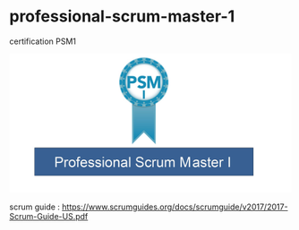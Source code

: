 # professional-scrum-master-1
certification PSM1

![alt text](https://github.com/thomasfourest/professional-scrum-master-1/blob/master/PSM1.jpg)

scrum guide : https://www.scrumguides.org/docs/scrumguide/v2017/2017-Scrum-Guide-US.pdf
